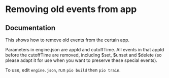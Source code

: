 # Removing old events from app

## Documentation

This shows how to remove old events from the certain app.

Parameters in engine.json are appId and cutoffTime.
All events in that appId before the cutoffTime are removed,
including $set, $unset and $delete
(so please adapt it for use when you want to preserve these special events).

To use, edit `engine.json`, run `pio build` then `pio train`.
